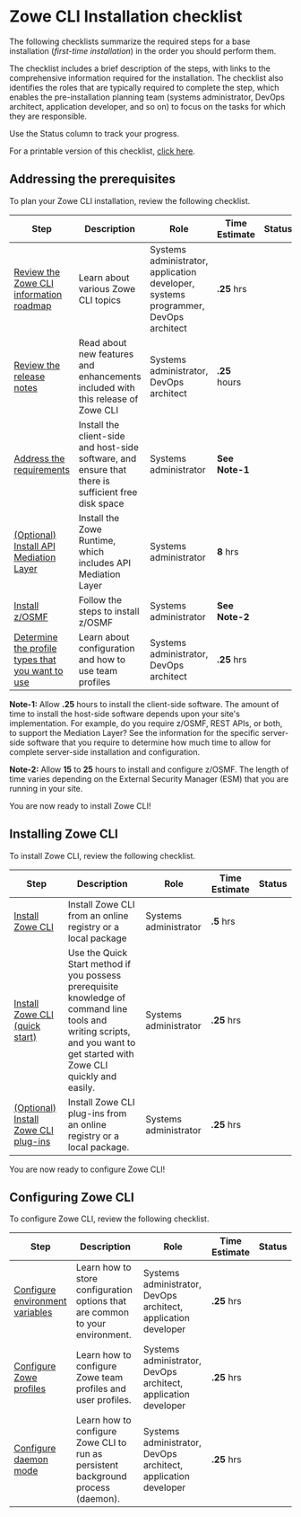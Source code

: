 # Zowe CLI Installation checklist

The following checklists summarize the required steps for a base installation (_first-time installation_) in the order you should perform them.

The checklist includes a brief description of the steps, with links to the comprehensive information required for the installation. The checklist also identifies the roles that are typically required to complete the step, which enables the pre-installation planning team (systems administrator, DevOps architect, application developer, and so on) to focus on the tasks for which they are responsible. 

Use the Status column to track your progress.

For a printable version of this checklist, <a href="/stable/Zowe_CLI_Installation_Checklist.xlsx" target="_blank">click here</a>.

## Addressing the prerequisites

To plan your Zowe CLI installation, review the following checklist.

| Step        | Description | Role       | Time Estimate | Status     |
| ----------- | ----------- | ---------- | ------------- | ---------- |
| [Review the Zowe CLI information roadmap](../user-guide/user-roadmap-zowe-cli.md) | Learn about various Zowe CLI topics | Systems administrator, application developer, systems programmer, DevOps architect  | **.25** hrs |  |
| [Review the release notes](../getting-started/release-notes/release-notes-overview.md) | Read about new features and enhancements included with this release of Zowe CLI | Systems administrator, DevOps architect |  **.25** hours |  || Review the Zowe CLI installation methods | [Determine the installation package to use to install CLI](cli-installcli.md) | Systems administrator |  **.25**hrs |  |
| [Address the requirements](../user-guide/systemrequirements-cli.md) | Install the client-side and host-side software, and ensure that there is sufficient free disk space | Systems administrator | **See Note-1** |  |
| [(Optional) Install API Mediation Layer](../user-guide/install-zos.md) | Install the Zowe Runtime, which includes API Mediation Layer | Systems administrator | **8** hrs |  |
| [Install z/OSMF](https://www.ibm.com/docs/en/zos/2.3.0?topic=configuration-setting-up-zosmf-first-time) | Follow the steps to install z/OSMF | Systems administrator  | **See Note-2** |  |
| [Determine the profile types that you want to use](../user-guide/cli-using-using-team-profiles) | Learn about configuration and how to use team profiles | Systems administrator, DevOps architect | **.25** hrs |  |

**Note-1:** Allow **.25** hours to install the client-side software. The amount of time to install the host-side software depends upon your site's implementation. For example, do you require z/OSMF, REST APIs, or both, to support the Mediation Layer? See the information for the specific server-side software that you require to determine how much time to allow for complete server-side installation and configuration.

**Note-2:** Allow **15** to **25** hours to install and configure z/OSMF. The length of time varies depending on the External Security Manager (ESM) that you are running in your site.

You are now ready to install Zowe CLI!
## Installing Zowe CLI

To install Zowe CLI, review the following checklist.

| Step        | Description | Role       | Time Estimate | Status     |
| ----------- | ----------- | ---------- | ------------- | ---------- |
| [Install Zowe CLI](../user-guide/cli-installcli.md) | Install Zowe CLI from an online registry or a local package | Systems administrator |  **.5** hrs |  |
| [Install Zowe CLI (quick start)](../getting-started/cli-getting-started.md) | Use the Quick Start method if you possess prerequisite knowledge of command line tools and writing scripts, and you want to get started with Zowe CLI quickly and easily. | Systems administrator |  **.25** hrs |  |
| [(Optional) Install Zowe CLI plug-ins](../user-guide/cli-installplugins.md) | Install Zowe CLI plug-ins from an online registry or a local package. | Systems administrator |  **.25** hrs |  |

You are now ready to configure Zowe CLI!
## Configuring Zowe CLI

To configure Zowe CLI, review the following checklist.

| Step        | Description | Role       | Time Estimate | Status     |
| ----------- | ----------- | ---------- | ------------- | ---------- |
| [Configure environment variables](../user-guide/cli-configuringcli-ev.md) | Learn how to store configuration options that are common to your environment.  | Systems administrator, DevOps architect, application developer | **.25** hrs |  |
| [Configure Zowe profiles](../user-guide/cli-using-initializing-team-configuration.md) | Learn how to configure Zowe team profiles and  user profiles. | Systems administrator, DevOps architect, application developer | **.25** hrs |  |
| [Configure daemon mode](../user-guide/cli-using-using-daemon-mode.md) | Learn how to configure Zowe CLI to run as persistent background process (daemon). | Systems administrator, DevOps architect, application developer | **.25** hrs |  |
